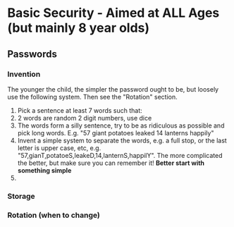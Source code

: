 
# Basic Security - Aimed at ALL Ages (but mainly 8 year olds)

## Passwords

### Invention

The younger the child, the simpler the password ought to be, but loosely use the following system. Then see the "Rotation" section.

1. Pick a sentence at least 7 words such that:
  1. 2 words are random 2 digit numbers, use dice
  2. The words form a silly sentence, try to be as ridiculous as possible and pick long words. E.g. "57 giant potatoes leaked 14 lanterns happily"
  3. Invent a simple system to separate the words, e.g. a full stop, or the last letter is upper case, etc, e.g. "57,gianT,potatoeS,leakeD,14,lanternS,happilY". The more complicated the better, but make sure you can remember it!  **Better start with something simple**
2. 

### Storage

### Rotation (when to change)
